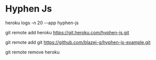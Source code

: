 # Hyphen Js

heroku  logs -n 20 --app hyphen-js

git remote add heroku https://git.heroku.com/hyphen-js.git

git remote add git https://github.com/blazej-g/hyphen-js-example.git

git remote remove heroku